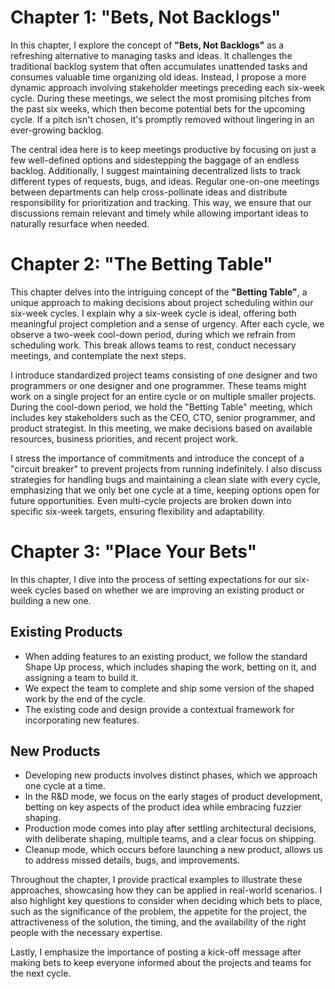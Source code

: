 # Chapter 1: "Bets, Not Backlogs"

In this chapter, I explore the concept of **"Bets, Not Backlogs"** as a refreshing alternative to managing tasks and ideas. It challenges the traditional backlog system that often accumulates unattended tasks and consumes valuable time organizing old ideas. Instead, I propose a more dynamic approach involving stakeholder meetings preceding each six-week cycle. During these meetings, we select the most promising pitches from the past six weeks, which then become potential bets for the upcoming cycle. If a pitch isn't chosen, it's promptly removed without lingering in an ever-growing backlog.

The central idea here is to keep meetings productive by focusing on just a few well-defined options and sidestepping the baggage of an endless backlog. Additionally, I suggest maintaining decentralized lists to track different types of requests, bugs, and ideas. Regular one-on-one meetings between departments can help cross-pollinate ideas and distribute responsibility for prioritization and tracking. This way, we ensure that our discussions remain relevant and timely while allowing important ideas to naturally resurface when needed.

# Chapter 2: "The Betting Table"

This chapter delves into the intriguing concept of the **"Betting Table"**, a unique approach to making decisions about project scheduling within our six-week cycles. I explain why a six-week cycle is ideal, offering both meaningful project completion and a sense of urgency. After each cycle, we observe a two-week cool-down period, during which we refrain from scheduling work. This break allows teams to rest, conduct necessary meetings, and contemplate the next steps. 

I introduce standardized project teams consisting of one designer and two programmers or one designer and one programmer. These teams might work on a single project for an entire cycle or on multiple smaller projects. During the cool-down period, we hold the "Betting Table" meeting, which includes key stakeholders such as the CEO, CTO, senior programmer, and product strategist. In this meeting, we make decisions based on available resources, business priorities, and recent project work.

I stress the importance of commitments and introduce the concept of a "circuit breaker" to prevent projects from running indefinitely. I also discuss strategies for handling bugs and maintaining a clean slate with every cycle, emphasizing that we only bet one cycle at a time, keeping options open for future opportunities. Even multi-cycle projects are broken down into specific six-week targets, ensuring flexibility and adaptability.

# Chapter 3: "Place Your Bets"

In this chapter, I dive into the process of setting expectations for our six-week cycles based on whether we are improving an existing product or building a new one.

## Existing Products

- When adding features to an existing product, we follow the standard Shape Up process, which includes shaping the work, betting on it, and assigning a team to build it.
- We expect the team to complete and ship some version of the shaped work by the end of the cycle.
- The existing code and design provide a contextual framework for incorporating new features.

## New Products

- Developing new products involves distinct phases, which we approach one cycle at a time.
- In the R&D mode, we focus on the early stages of product development, betting on key aspects of the product idea while embracing fuzzier shaping.
- Production mode comes into play after settling architectural decisions, with deliberate shaping, multiple teams, and a clear focus on shipping.
- Cleanup mode, which occurs before launching a new product, allows us to address missed details, bugs, and improvements.

Throughout the chapter, I provide practical examples to illustrate these approaches, showcasing how they can be applied in real-world scenarios. I also highlight key questions to consider when deciding which bets to place, such as the significance of the problem, the appetite for the project, the attractiveness of the solution, the timing, and the availability of the right people with the necessary expertise.

Lastly, I emphasize the importance of posting a kick-off message after making bets to keep everyone informed about the projects and teams for the next cycle.
